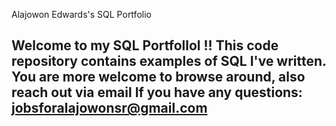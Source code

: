 Alajowon Edwards's
SQL Portfolio 

## Welcome to my SQL Portfollol !! This code repository contains examples of SQL I've written. You are more welcome to browse around, also reach out via email If you have any questions: jobsforalajowonsr@gmail.com
